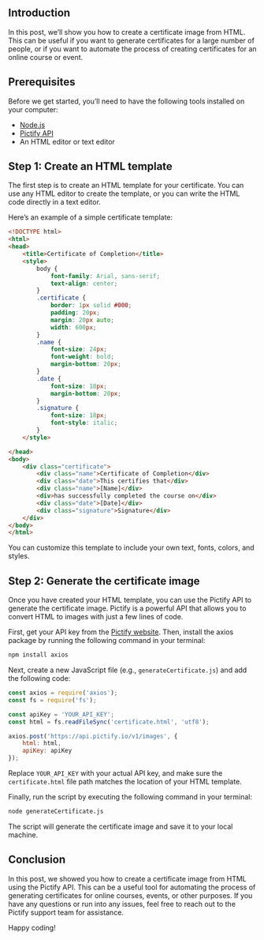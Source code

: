 ## Introduction

In this post, we’ll show you how to create a certificate image from HTML. This can be useful if you want to generate certificates for a large number of people, or if you want to automate the process of creating certificates for an online course or event.

## Prerequisites

Before we get started, you’ll need to have the following tools installed on your computer:

- [Node.js](https://nodejs.org/)
- [Pictify API](https://pictify.io/)
- An HTML editor or text editor


## Step 1: Create an HTML template

The first step is to create an HTML template for your certificate. You can use any HTML editor to create the template, or you can write the HTML code directly in a text editor.

Here’s an example of a simple certificate template:

```html
<!DOCTYPE html>
<html>
<head>
    <title>Certificate of Completion</title>
    <style>
        body {
            font-family: Arial, sans-serif;
            text-align: center;
        }
        .certificate {
            border: 1px solid #000;
            padding: 20px;
            margin: 20px auto;
            width: 600px;
        }
        .name {
            font-size: 24px;
            font-weight: bold;
            margin-bottom: 20px;
        }
        .date {
            font-size: 18px;
            margin-bottom: 20px;
        }
        .signature {
            font-size: 18px;
            font-style: italic;
        }
    </style>

</head>
<body>
    <div class="certificate">
        <div class="name">Certificate of Completion</div>
        <div class="date">This certifies that</div>
        <div class="name">[Name]</div>
        <div>has successfully completed the course on</div>
        <div class="date">[Date]</div>
        <div class="signature">Signature</div>
    </div>
</body>
</html>
```

You can customize this template to include your own text, fonts, colors, and styles.

## Step 2: Generate the certificate image

Once you have created your HTML template, you can use the Pictify API to generate the certificate image. Pictify is a powerful API that allows you to convert HTML to images with just a few lines of code.

First, get your API key from the [Pictify website](https://pictify.io/). Then, install the axios package by running the following command in your terminal:

```bash
npm install axios
```

Next, create a new JavaScript file (e.g., `generateCertificate.js`) and add the following code:

```javascript
const axios = require('axios');
const fs = require('fs');

const apiKey = 'YOUR_API_KEY';
const html = fs.readFileSync('certificate.html', 'utf8');

axios.post('https://api.pictify.io/v1/images', {
    html: html,
    apiKey: apiKey
});

```

Replace `YOUR_API_KEY` with your actual API key, and make sure the `certificate.html` file path matches the location of your HTML template.

Finally, run the script by executing the following command in your terminal:

```bash
node generateCertificate.js
```

The script will generate the certificate image and save it to your local machine.

## Conclusion

In this post, we showed you how to create a certificate image from HTML using the Pictify API. This can be a useful tool for automating the process of generating certificates for online courses, events, or other purposes. If you have any questions or run into any issues, feel free to reach out to the Pictify support team for assistance.

Happy coding!

